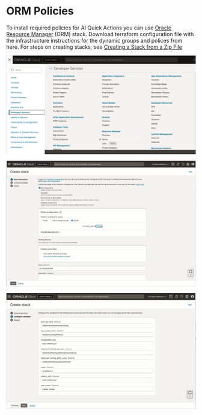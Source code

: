 # ORM Policies

To install required policies for AI Quick Actions you can use [Oracle Resource Manager](https://docs.oracle.com/en-us/iaas/Content/ResourceManager/Concepts/resourcemanager.htm) (ORM) stack. Download terraform configuration file with the infrastructure instructions for the dynamic groups and polices from here. For steps on creating stacks, see [Creating a Stack from a Zip File](https://docs.oracle.com/en-us/iaas/Content/ResourceManager/Tasks/create-stack-local.htm#top)

![Setup 1](../web_assets/policies1.png)

![Setup 2](../web_assets/policies2.png)

![Setup 3](../web_assets/policies3.png)
